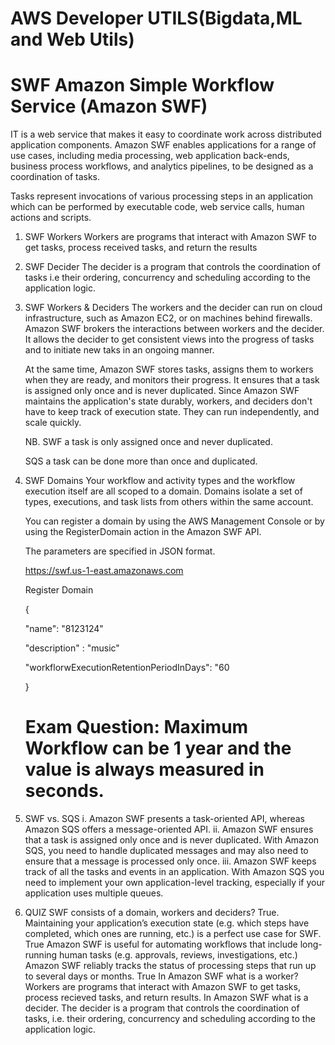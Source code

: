 # AWS Developer UTILS(Bigdata,ML and Web Utils)

# SWF Amazon Simple Workflow Service (Amazon SWF)
  IT is a web service that makes it easy to coordinate work across distributed application components. Amazon SWF enables applications for a range of use cases, including media processing, web application back-ends, business process workflows, and analytics pipelines, to be designed as a coordination of tasks.
  
  Tasks represent invocations of various processing steps in an application which can be performed by executable code, web service calls, human actions and scripts.
1. SWF Workers
Workers are programs that interact with Amazon SWF to get tasks, process received tasks, and return the results

2. SWF Decider
	The decider is a program that controls the coordination of tasks i.e their ordering, concurrency and scheduling according to the application logic.

3. SWF Workers & Deciders
	The workers and the decider can run on cloud infrastructure, such as Amazon EC2, or on machines behind firewalls. Amazon SWF brokers the interactions between workers and the decider. It allows the decider to get consistent views into the progress of tasks and to initiate new taks in an ongoing manner.

	At the same time, Amazon SWF stores tasks, assigns them to workers when they are ready, and monitors their progress. It ensures that a task is assigned only once and is never duplicated. Since Amazon SWF maintains the application's state durably, workers, and deciders don't have to keep track of execution state. They can run independently, and scale quickly.

	NB. SWF a task is only assigned once and never duplicated.

	SQS a task can be done more than once and duplicated.

4. SWF Domains
	Your workflow and activity types and the workflow execution itself are all scoped to a domain. Domains isolate a set of types, executions, and task lists from others within the same account.

	You can register a domain by using the AWS Management Console or by using the RegisterDomain action in the Amazon SWF API.

	The parameters are specified in JSON format.

	https://swf.us-1-east.amazonaws.com

	Register Domain

	{

	"name": "8123124"

	"description" : "music"

	"workflorwExecutionRetentionPeriodInDays": "60

	}

	# Exam Question: Maximum Workflow can be 1 year and the value is always measured in seconds.

5. SWF vs. SQS
	i.	Amazon SWF presents a task-oriented API, whereas Amazon SQS offers a message-oriented API.
	ii.	Amazon SWF ensures that a task is assigned only once and is never duplicated. With Amazon SQS, you need to handle duplicated messages and may also need to ensure that a message is processed only once.
	iii. Amazon SWF keeps track of all the tasks and events in an application. With Amazon SQS you need to implement your own application-level tracking, especially if your application uses multiple queues.

6. QUIZ
	SWF consists of a domain, workers and deciders?
	True.
	Maintaining your application’s execution state (e.g. which steps have completed, which ones are running, etc.) is a perfect use case for SWF.
	True
	Amazon SWF is useful for automating workflows that include long-running human tasks (e.g. approvals, reviews, investigations, etc.) Amazon SWF reliably tracks the status of processing steps that run up to several days or months.
	True
	In Amazon SWF what is a worker?
	Workers are programs that interact with Amazon SWF to get tasks, process recieved tasks, and return results.
	In Amazon SWF what is a decider.
	The decider is a program that controls the coordination of tasks, i.e. their ordering, concurrency and scheduling according to the application logic.  